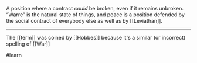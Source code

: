 A position where a contract *could* be broken, even if it remains unbroken. “Warre” is the natural state of things, and peace is a position defended by the social contract of everybody else as well as by [[Leviathan]].

---

The [[term]] was coined by [[Hobbes]] because it's a similar (or incorrect) spelling of [[War]]

#learn
